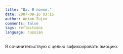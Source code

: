```yaml
---
title: "Да. Я понял."
date: 2007-09-16 03:16
author: Anton Zujev
comments: false
tags: reflections  
language: russian
---
```


Я сочинительствую с целью зафиксировать эмоцию.
